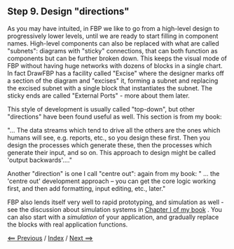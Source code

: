
## Step 9. Design "directions"

As you may have intuited, in FBP we like to go from a high-level design to progressively lower levels, until we are ready to start filling in component names.  High-level components can also be replaced with what are called "subnets": diagrams with "sticky" connections, that can both function as components but can be further broken down.  This keeps the visual mode of FBP without having huge networks with dozens of blocks in a single chart.  In fact DrawFBP has a facility called "Excise" where the designer marks off a section of the diagram and "excises" it, forming a subnet and replacing the excised subnet with a single block that instantiates the subnet.  The sticky ends are called "External Ports" - more about them later.

This style of development is usually called "top-down", but other "directions" have been found useful as well.  This section is from my book:

"... The data streams which tend to drive all the others are the ones which humans will see, e.g. reports, etc., so you design these first. Then you design the processes which generate these, then the processes which generate their input, and so on. This approach to design might be called 'output backwards'...." 

Another "direction" is one I call "centre out": again from my book: " ... the 'centre out' development approach – you can get the core logic working first, and then add formatting, input editing, etc., later."

FBP also lends itself very well to rapid prototyping, and simulation as well - see the discussion about simulation systems in [Chapter I of my book](http://www.jpaulmorrison.com/fbp/intro.shtml) .  You can also start with a *simulation* of your application, and gradually replace the blocks with real application functions. 

<div class=middle>  <a href="../Step8/README.md"> &lt;== Previous</a> / <a href="../README.md"> Index</a> / <a href="../Step10/README.md"> Next ==&gt; </a> </div>
